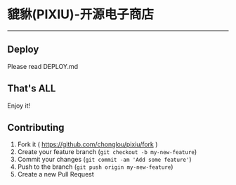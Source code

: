 # 貔貅(PIXIU)-开源电子商店
---------------------

## Deploy
Please read DEPLOY.md

## That's ALL
Enjoy it!

## Contributing

1. Fork it ( https://github.com/chonglou/pixiu/fork )
2. Create your feature branch (`git checkout -b my-new-feature`)
3. Commit your changes (`git commit -am 'Add some feature'`)
4. Push to the branch (`git push origin my-new-feature`)
5. Create a new Pull Request
